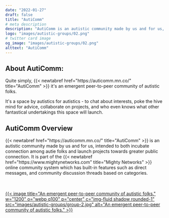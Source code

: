 ```yaml
---
date: "2022-01-27"
draft: false
title: "AutiComm"
# meta description
description: "AutiComm is an autistic community made by us and for us, intended to foster greater connections."
logo: "images/autistic-groups/02.png"
# twitter card image
og_image: "images/autistic-groups/02.png"
alttext: "AutiComm"
---
```


<h2 class="h3 mb-3">About AutiComm:</h2>
Quite simply, {{< newtabref  href="https://auticomm.mn.co/" title="AutiComm" >}} it's an emergent peer-to-peer community of autistic folks. 

It's a space by autistics for autistics - to chat about interests, poke the hive mind for advice, collaborate on projects, and who even knows what other fantastical undertakings this space will launch.

<h2 class="h3 mb-3">AutiComm Overview</h2>
{{< newtabref  href="https://auticomm.mn.co/" title="AutiComm" >}} is an autistic community made by us and for us, intended to both incubate connection among autie folks and launch projects towards greater public connection. It is part of the {{< newtabref  href="https://www.mightynetworks.com" title="Mighty Networks" >}} online community system which has built-in features such as direct messages, and community discussion threads based on categories.

<br><br>
<a href="https://auticomm.mn.co/" rel="external">{{< image title="An emergent peer-to-peer community of autistic folks." w="1200" o="webp q100" p="center" c="img-fluid shadow rounded-1" src="images/autistic-groups/group-2.jpg" alt="An emergent peer-to-peer community of autistic folks." >}}</a>

